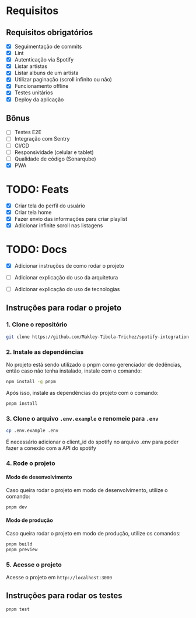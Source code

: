 

# Requisitos
## Requisitos obrigatórios
- [x] Seguimentação de commits
- [x] Lint
- [x] Autenticação via Spotify
- [x] Listar artistas
- [x] Listar albuns de um artista
- [x] Utilizar paginação (scroll infinito ou não)
- [x] Funcionamento offline
- [x] Testes unitários
- [x] Deploy da aplicação

## Bônus
- [ ] Testes E2E
- [ ] Integração com Sentry
- [ ] CI/CD
- [ ] Responsividade (celular e tablet)
- [ ] Qualidade de código (Sonarqube)
- [x] PWA

# TODO: Feats
- [x] Criar tela do perfil do usuário
- [x] Criar tela home
- [x] Fazer envio das informações para criar playlist
- [x] Adicionar infinite scroll nas listagens

# TODO: Docs
- [x] Adicionar instruções de como rodar o projeto
- [ ] Adicionar explicação do uso da arquitetura
- [ ] Adicionar explicação do uso de tecnologias


## Instruções para rodar o projeto
### 1. Clone o repositório
```bash
git clone https://github.com/Makley-Tibola-Trichez/spotify-integration.git
```


### 2. Instale as dependências
  No projeto está sendo utilizado o pnpm como gerenciador de dedências, então caso não tenha instalado, instale com o comando:
```bash
npm install -g pnpm
```
  Após isso, instale as dependências do projeto com o comando:
```bash
pnpm install
```

### 3. Clone o arquivo `.env.example` e renomeie para `.env`
```bash
cp .env.example .env
```
É necessário adicionar o client_id do spotify no arquivo .env para poder fazer a conexão com a API do spotify


### 4. Rode o projeto
#### Modo de desenvolvimento
Caso queira rodar o projeto em modo de desenvolvimento, utilize o comando: 
```bash
pnpm dev
```

#### Modo de produção
Caso queira rodar o projeto em modo de produção, utilize os comandos:
```bash
pnpm build
pnpm preview
```

### 5. Acesse o projeto
Acesse o projeto em `http://localhost:3000`


## Instruções para rodar os testes
```bash
pnpm test
```
